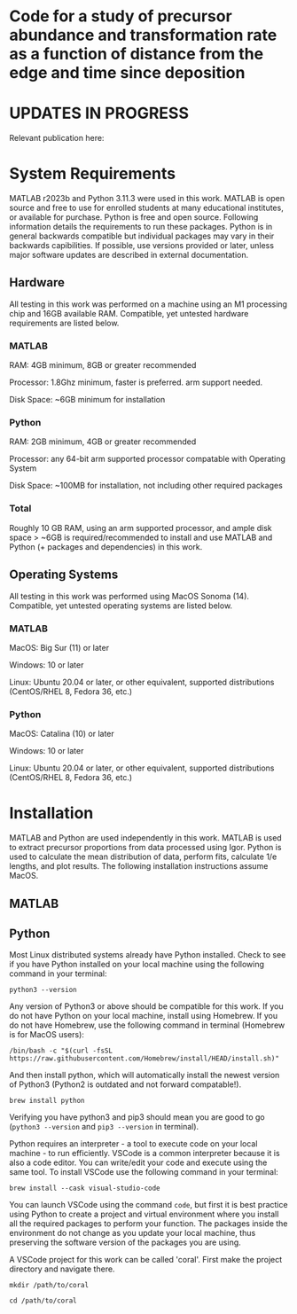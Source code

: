 # Code for a study of precursor abundance and transformation rate as a function of distance from the edge and time since deposition

# UPDATES IN PROGRESS
Relevant publication here: 
# System Requirements
MATLAB r2023b and Python 3.11.3 were used in this work. MATLAB is open source and free to use for enrolled students at many educational institutes, or available for purchase. Python is free and open source. Following information details the requirements to run these packages. Python is in general backwards compatible but individual packages may vary in their backwards capibilities. If possible, use versions provided or later, unless major software updates are described in external documentation. 
## Hardware 
All testing in this work was performed on a machine using an M1 processing chip and 16GB available RAM. Compatible, yet untested hardware requirements are listed below.
### MATLAB
RAM: 4GB minimum, 8GB or greater recommended

Processor: 1.8Ghz minimum, faster is preferred. arm support needed.

Disk Space: ~6GB minimum for installation

### Python
RAM: 2GB minimum, 4GB or greater recommended

Processor: any 64-bit arm supported processor compatable with Operating System

Disk Space: ~100MB for installation, not including other required packages

### Total
Roughly 10 GB RAM, using an arm supported processor, and ample disk space > ~6GB is required/recommended to install and use MATLAB and Python (+ packages and dependencies) in this work.
## Operating Systems
All testing in this work was performed using MacOS Sonoma (14). Compatible, yet untested operating systems are listed below.
### MATLAB
MacOS: Big Sur (11) or later

Windows: 10 or later

Linux: Ubuntu 20.04 or later, or other equivalent, supported distributions (CentOS/RHEL 8, Fedora 36, etc.)
### Python
MacOS: Catalina (10) or later

Windows: 10 or later

Linux: Ubuntu 20.04 or later, or other equivalent, supported distributions (CentOS/RHEL 8, Fedora 36, etc.)

# Installation
MATLAB and Python are used independently in this work. MATLAB is used to extract precursor proportions from data processed using Igor. Python is used to calculate the mean distribution of data, perform fits, calculate 1/e lengths, and plot results. The following installation instructions assume MacOS.
## MATLAB
## Python
Most Linux distributed systems already have Python installed. Check to see if you have Python installed on your local machine using the following command in your terminal:

`python3 --version`

Any version of Python3 or above should be compatible for this work. If you do not have Python on your local machine, install using Homebrew. If you do not have Homebrew, use the following command in terminal (Homebrew is for MacOS users):

`/bin/bash -c "$(curl -fsSL https://raw.githubusercontent.com/Homebrew/install/HEAD/install.sh)"`

And then install python, which will automatically install the newest version of Python3 (Python2 is outdated and not forward compatable!).

`brew install python`

Verifying you have python3 and pip3 should mean you are good to go (`python3 --version` and `pip3 --version` in terminal).

Python requires an interpreter - a tool to execute code on your local machine - to run efficiently. VSCode is a common interpreter because it is also a code editor. You can write/edit your code and execute using the same tool. To install VSCode use the following command in your terminal:

`brew install --cask visual-studio-code`

You can launch VSCode using the command `code`, but first it is best practice using Python to create a project and virtual environment where you install all the required packages to perform your function. The packages inside the environment do not change as you update your local machine, thus preserving the software version of the packages you are using.

A VSCode project for this work can be called 'coral'. First make the project directory and navigate there.

`mkdir /path/to/coral`

`cd /path/to/coral`
